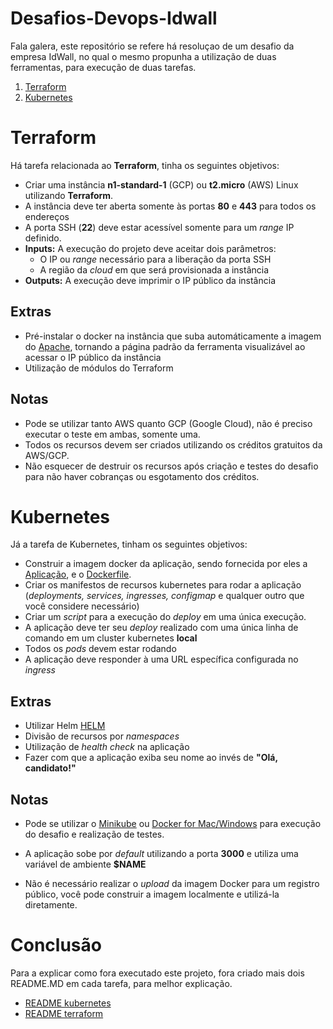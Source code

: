 # Desafios-Devops-Idwall

Fala galera, este repositório se refere há resoluçao de um desafio da empresa IdWall, no qual o mesmo propunha a utilização de duas ferramentas, para execução de duas tarefas.

1. [Terraform](https://github.com/mauropereirafilho/desafio-devops-idwall/tree/main/terraform)
2. [Kubernetes](https://github.com/mauropereirafilho/desafio-devops-idwall/tree/main/kubernetes)


# Terraform

Há tarefa relacionada ao **Terraform**, tinha os seguintes objetivos:

- Criar uma instância **n1-standard-1** (GCP) ou **t2.micro** (AWS) Linux utilizando **Terraform**.
- A instância deve ter aberta somente às portas **80** e **443** para todos os endereços
- A porta SSH (**22**) deve estar acessível somente para um _range_ IP definido.
- **Inputs:** A execução do projeto deve aceitar dois parâmetros:
  - O IP ou _range_ necessário para a liberação da porta SSH
  - A região da _cloud_ em que será provisionada a instância
- **Outputs:** A execução deve imprimir o IP público da instância


## Extras

- Pré-instalar o docker na instância que suba automáticamente a imagem do [Apache](https://hub.docker.com/_/httpd/), tornando a página padrão da ferramenta visualizável ao acessar o IP público da instância
- Utilização de módulos do Terraform

## Notas
- Pode se utilizar tanto AWS quanto GCP (Google Cloud), não é preciso executar o teste em ambas, somente uma.
- Todos os recursos devem ser criados utilizando os créditos gratuitos da AWS/GCP.
- Não esquecer de destruir os recursos após criação e testes do desafio para não haver cobranças ou esgotamento dos créditos.

# Kubernetes

Já a tarefa de Kubernetes, tinham os seguintes objetivos:

- Construir a imagem docker da aplicação, sendo fornecida por eles a [Aplicação](https://github.com/idwall/desafios-devops/tree/master/kubernetes/app), e o [Dockerfile](https://github.com/idwall/desafios-devops/blob/master/kubernetes/Dockerfile). 
- Criar os manifestos de recursos kubernetes para rodar a aplicação (_deployments, services, ingresses, configmap_ e qualquer outro que você considere necessário)
- Criar um _script_ para a execução do _deploy_ em uma única execução.
- A aplicação deve ter seu _deploy_ realizado com uma única linha de comando em um cluster kubernetes **local**
- Todos os _pods_ devem estar rodando
- A aplicação deve responder à uma URL específica configurada no _ingress_


## Extras 
- Utilizar Helm [HELM](https://helm.sh)
- Divisão de recursos por _namespaces_
- Utilização de _health check_ na aplicação
- Fazer com que a aplicação exiba seu nome ao invés de **"Olá, candidato!"**

## Notas

* Pode se utilizar o [Minikube](https://github.com/kubernetes/minikube) ou [Docker for Mac/Windows](https://docs.docker.com/docker-for-mac/) para execução do desafio e realização de testes.

* A aplicação sobe por _default_ utilizando a porta **3000** e utiliza uma variável de ambiente **$NAME**

* Não é necessário realizar o _upload_ da imagem Docker para um registro público, você pode construir a imagem localmente e utilizá-la diretamente.

# Conclusão

Para a explicar como fora executado este projeto, fora criado mais dois README.MD em cada tarefa, para melhor explicação.
* [README kubernetes](https://github.com/mauropereirafilho/desafio-devops-idwall/blob/main/kubernetes/README.md)
* [README terraform](https://github.com/mauropereirafilho/desafio-devops-idwall/blob/main/terraform/README.md)
